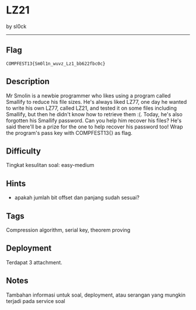 # LZ21

by sl0ck

---

## Flag

```
COMPFEST13{Sm0l1n_wuvz_Lz1_bb622fbc0c}
```

## Description
Mr Smolin is a newbie programmer who likes using a program called Smallify to reduce his file sizes. He's always liked LZ77, one day he wanted to write his own LZ77, called LZ21, and tested it on some files including Smallify, but then he didn't know how to retrieve them :(. Today, he's also forgotten his Smallify password. Can you help him recover his files? He's said there'll be a prize for the one to help recover his password too! Wrap the program's pass key with COMPFEST13{} as flag.

## Difficulty
Tingkat kesulitan soal: easy-medium

## Hints
* apakah jumlah bit offset dan panjang sudah sesuai?

## Tags
Compression algorithm, serial key, theorem proving

## Deployment
Terdapat 3 attachment.

## Notes
Tambahan informasi untuk soal, deployment, atau serangan yang mungkin terjadi pada service soal
